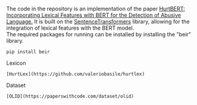 The code in the repository is an implementation of the paper [HurtBERT: Incorporating Lexical Features with BERT for the Detection of Abusive Language.](https://aclanthology.org/2020.alw-1.5.pdf) It is built on the [SentenceTransformers](https://www.sbert.net/) library, allowing for the integration of lexical features with the BERT model.
<br>
The required packages for running can be installed by installing the "beir" library.
```
pip install beir
```

Lexicon
```
[HurtLex](https://github.com/valeriobasile/hurtlex)
```

Dataset
```
[OLID](https://paperswithcode.com/dataset/olid)
```
